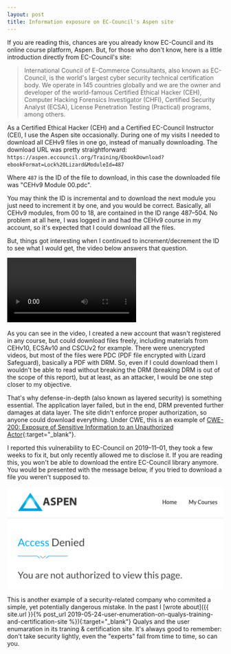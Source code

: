 ```yaml
---
layout: post
title: Information exposure on EC-Council's Aspen site
---
```


If you are reading this, chances are you already know EC-Council and its online course platform, Aspen. But, for those who don't know, here is a little introduction directly from EC-Council's site:

> International Council of E-Commerce Consultants, also known as EC-Council, is the world's largest cyber security technical certification body. We operate in 145 countries globally and we are the owner and developer of the world-famous Certified Ethical Hacker (CEH), Computer Hacking Forensics Investigator (CHFI), Certified Security Analyst (ECSA), License Penetration Testing (Practical) programs, among others.

As a Certified Ethical Hacker (CEH) and a Certified EC-Council Instructor (CEI), I use the Aspen site occasionally. During one of my visits I needed to download all CEHv9 files in one go, instead of manually downloading. The download URL was pretty straightforward: `https://aspen.eccouncil.org/Training/EbookDownload?ebookFormat=Lock%20Lizard&ModuleId=487`

Where `487` is the ID of the file to download, in this case the downloaded file was "CEHv9 Module 00.pdc".

You may think the ID is incremental and to download the next module you just need to increment it by one, and you would be correct. Basically, all CEHv9 modules, from 00 to 18, are contained in the ID range 487–504. No problem at all here, I was logged in and had the CEHv9 course in my account, so it's expected that I could download all the files.

But, things got interesting when I continued to increment/decrement the ID to see what I would get, the video below answers that question.

<video controls>
  <source src="/resources/posts/2020-03-21-information-exposure-on-ec-councils-aspen-site/PoC.mp4" type="video/mp4">
  Your browser does not support HTML5 video.
</video>

As you can see in the video, I created a new account that wasn't registered in any course, but could download files freely, including materials from CEHv10, ECSAv10 and CSCUv2 for example. There were unencrypted videos, but most of the files were PDC (PDF file encrypted with Lizard Safeguard), basically a PDF with DRM. So, even if I could download them I wouldn't be able to read without breaking the DRM (breaking DRM is out of the scope of this report), but at least, as an attacker, I would be one step closer to my objective.

That's why defense-in-depth (also known as layered security) is something essential. The application layer failed, but in the end, DRM prevented further damages at data layer. The site didn't enforce proper authorization, so anyone could download everything. Under CWE, this is an example of [CWE-200: Exposure of Sensitive Information to an Unauthorized Actor](https://cwe.mitre.org/data/definitions/200.html){:target="_blank"}.

I reported this vulnerability to EC-Council on 2019–11–01, they took a few weeks to fix it, but only recently allowed me to disclose it. If you are reading this, you won't be able to download the entire EC-Council library anymore. You would be presented with the message below, if you tried to download a file you weren't supposed to.

![Authorization working as expected](/resources/posts/2020-03-21-information-exposure-on-ec-councils-aspen-site/img1.png "Authorization working as expected")

This is another example of a security-related company who commited a simple, yet potentially dangerous mistake. In the past I [wrote about]({{ site.url }}{% post_url 2019-05-24-user-enumeration-on-qualys-training-and-certification-site %}){:target="_blank"} Qualys and the user enumaration in its traning & certification site. It's always good to remember: don't take security lightly, even the "experts" fail from time to time, so can you.